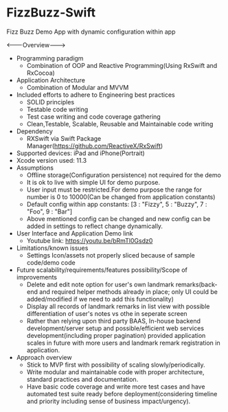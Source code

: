 # FizzBuzz-Swift
Fizz Buzz Demo App with dynamic configuration within app


<---Overview--->
* Programming paradigm
  * Combination of OOP and Reactive Programming(Using RxSwift and RxCocoa)
* Application Architecture
  * Combination of Modular and MVVM
* Included efforts to adhere to Engineering best practices
  * SOLID principles
  * Testable code writing
  * Test case writing and code coverage gathering
  * Clean,Testable, Scalable, Reusable and Maintainable code writing
* Dependency
  * RXSwift via Swift Package Manager(https://github.com/ReactiveX/RxSwift) 
* Supported devices: iPad and iPhone(Portrait)
* Xcode  version used: 11.3
* Assumptions
  * Offline storage(Configuration persistence) not required for the demo
  * It is ok to live with simple UI for demo purpose.
  * User input must be restricted.For demo purpose the range for number is 0 to 10000(Can be changed from application constants)
  * Default config within app constants: [3 : "Fizzy", 5 : "Buzzy", 7 : "Foo", 9 : "Bar"]
  * Above mentioned config can be changed and new config can be added in settings to reflect change dynamically.
* User Interface and Application Demo link
  * Youtube link: https://youtu.be/bRmTl0Gsdz0
* Limitations/known issues
  * Settings Icon/assets not properly sliced because of sample code/demo code 
* Future scalability/requirements/features possibility/Scope of improvements
  * Delete and edit note option for user's own landmark remarks(back-end and required helper methods already in place; only UI could be added/modified if we need to add this functionality)
  * Display all records of landmark remarks in list view with possible differentiation of user's notes vs othe in seperate screen
  * Rather than relying upon third party BAAS, In-house backend development/server setup and possible/efficient web services development(including proper pagination) provided application scales in future with more users and landmark remark registration in application.
* Approach overview
  * Stick to MVP first with possibility of scaling slowly/periodically.
  * Write modular and maintainable code with proper architecture, standard practices and documentation.
  * Have basic code coverage and write more test cases and have automated test suite ready before deployment(considering timeline and priority including sense of business impact/urgency).






